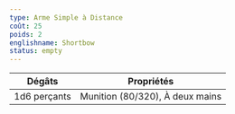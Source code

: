 ```yaml
---
type: Arme Simple à Distance
coût: 25
poids: 2
englishname: Shortbow
status: empty
---
```

| Dégâts       | Propriétés                      |
| ------------ | ------------------------------- |
| 1d6 perçants | Munition (80/320), À deux mains |

